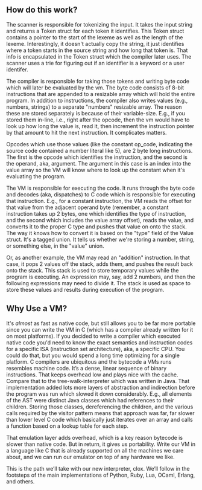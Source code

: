 ## How do this work?

The scanner is responsible for tokenizing the input. It takes the input string and returns a Token struct for each token
it identifies. This Token struct contains a pointer to the start of the lexeme as well as the length of the lexeme.
Interestingly, it doesn't actually copy the string, it just identifies where a token starts in the source string and
how long that token is. That info is encapsulated in the Token struct which the compiler later uses. The scanner
uses a trie for figuring out if an identifier is a keyword or a user identifer.

The compiler is responsible for taking those tokens and writing byte code which will later be evaluated by the vm.
The byte code consists of 8-bit instructions that are appended to a resizable array which will hold the entire program.
In addition to instructions, the compiler also writes values (e.g., numbers, strings) to a separate "numbers" resizable array.
The reason these are stored separately is because of their variable-size. E.g., if you stored them in-line, i.e., right
after the opcode, then the vm would have to look up how long the value is, read it, then increment the instruction pointer
by that amount to hit the next instruction. It complicates matters. 

Opcodes which use those values (like the constant op_code, indicating the source code contained a number literal like 5),
are 2 byte long instructions. The first is the opcode which identifies the instruction, and the second is the operand, aka,
argument. The argument in this case is an index into the value array so the VM will know where to look up the constant
when it's evaluating the program.

The VM is responsible for executing the code. It runs through the byte code and decodes (aka, dispatches) to C code
which is responsible for executing that instruction. E.g., for a constant instruction, the VM reads the offset for
that value from the adjacent operand byte (remember, a constant instruction takes up 2 bytes, one which identifies the
type of instruction, and the second which includes the value array offset), reads the value, and converts it to the proper
C type and pushes that value on onto the stack. The way it knows how to convert it is based on the "type" field of the
Value struct. It's a tagged union. It  tells us whether we're storing a number, string, or something else, in the "value"
union.

Or, as another example, the VM may read an "addition" instruction. In that case, it pops 2 values off the stack, adds them,
and pushes the result back onto the stack. This stack is used to store temporary values while the program is executing.
An expression may, say, add 2 numbers, and then the following expressions may need to divide it. The stack is used
as space to store these values and results during execution of the program.

## Why Use a VM?
It's _almost_ as fast as native code, but still allows you to be far more portable since you can write the VM in C
(which has a compiler already written for it on most platforms). If you decided to write a compiler which executed native
code you'd need to know the exact semantics and instruction codes for a specific ISA (instruction set architecture), aka,
a specific CPU. You could do that, but you would spend a long time optimizing for a single platform. C compilers are ubiquitous
and the bytecode a VMs runs resembles machine code. It’s a dense, linear sequence of binary instructions. That keeps
overhead low and plays nice with the cache. Compare that to the tree-walk-interpreter which was written in Java. That
implementation added lots more layers of abstraction and indirection before the program was run which slowed it down
considerably. E.g., all elements of the AST were distinct Java classes which had references to their children. Storing
those classes, dereferencing the children, and the various calls required by the visitor pattern means that approach
was far, far slower than lower level C code which basically just iterates over an array and calls a function based on
a lookup table for each step.

That emulation layer adds overhead, which is a key reason bytecode is slower than native code. But in return, it gives us
portability. Write our VM in a language like C that is already supported on all the machines we care about, and we can run
our emulator on top of any hardware we like.

This is the path we’ll take with our new interpreter, clox. We’ll follow in the footsteps of the main implementations of
Python, Ruby, Lua, OCaml, Erlang, and others.